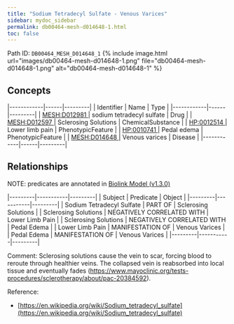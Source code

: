 ```yaml
---
title: "Sodium Tetradecyl Sulfate - Venous Varices"
sidebar: mydoc_sidebar
permalink: db00464-mesh-d014648-1.html
toc: false 
---
```



Path ID: `DB00464_MESH_D014648_1`
{% include image.html url="images/db00464-mesh-d014648-1.png" file="db00464-mesh-d014648-1.png" alt="db00464-mesh-d014648-1" %}

## Concepts

|------------|------|---------|
| Identifier | Name | Type    |
|------------|------|---------|
| <a href="https://identifiers.org/MESH:D012981">MESH:D012981 </a> | sodium tetradecyl sulfate | Drug |
| <a href="https://identifiers.org/MESH:D012597">MESH:D012597 </a> | Sclerosing Solutions | ChemicalSubstance |
| <a href="https://identifiers.org/HP:0012514">HP:0012514 </a> | Lower limb pain | PhenotypicFeature |
| <a href="https://identifiers.org/HP:0010741">HP:0010741 </a> | Pedal edema | PhenotypicFeature |
| <a href="https://identifiers.org/MESH:D014648">MESH:D014648 </a> | Venous varices | Disease |
|------------|------|---------|

## Relationships


NOTE: predicates are annotated in <a href="https://github.com/biolink/biolink-model/releases/tag/v1.3.0">Biolink Model (v1.3.0)</a>

|---------|-----------|---------|
| Subject | Predicate | Object  |
|---------|-----------|---------|
| Sodium Tetradecyl Sulfate | PART OF | Sclerosing Solutions |
| Sclerosing Solutions | NEGATIVELY CORRELATED WITH | Lower Limb Pain |
| Sclerosing Solutions | NEGATIVELY CORRELATED WITH | Pedal Edema |
| Lower Limb Pain | MANIFESTATION OF | Venous Varices |
| Pedal Edema | MANIFESTATION OF | Venous Varices |
|---------|-----------|---------|

Comment: Sclerosing solutions cause the vein to scar, forcing blood to reroute through healthier veins. The collapsed vein is reabsorbed into local tissue and eventually fades (https://www.mayoclinic.org/tests-procedures/sclerotherapy/about/pac-20384592).

Reference: 
  - [https://en.wikipedia.org/wiki/Sodium_tetradecyl_sulfate](https://en.wikipedia.org/wiki/Sodium_tetradecyl_sulfate)

